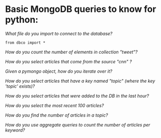 # Basic MongoDB queries to know for python:

*What file do you import to connect to the database?*

```
from dbco import *
```

*How do you count the number of elements in collection "tweet"?*

*How do you select articles that come from the source "cnn" ?*

*Given a pymongo object, how do you iterate over it?*

*How do you select articles that have a key named "topic" (where the key 'topic' exists)?*

*How do you select articles that were added to the DB in the last hour?*

*How do you select the most recent 100 articles?*

*How do you find the number of articles in a topic?*

*How do you use aggregate queries to count the number of articles per keyword?*
